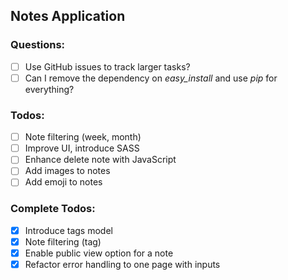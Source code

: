 
## Notes Application

### Questions:
- [ ] Use GitHub issues to track larger tasks?
- [ ] Can I remove the dependency on *easy_install* and use *pip* for everything?

### Todos:
- [ ] Note filtering (week, month)
- [ ] Improve UI, introduce SASS
- [ ] Enhance delete note with JavaScript
- [ ] Add images to notes
- [ ] Add emoji to notes

### Complete Todos:
- [x] Introduce tags model
- [x] Note filtering (tag)
- [x] Enable public view option for a note
- [x] Refactor error handling to one page with inputs
